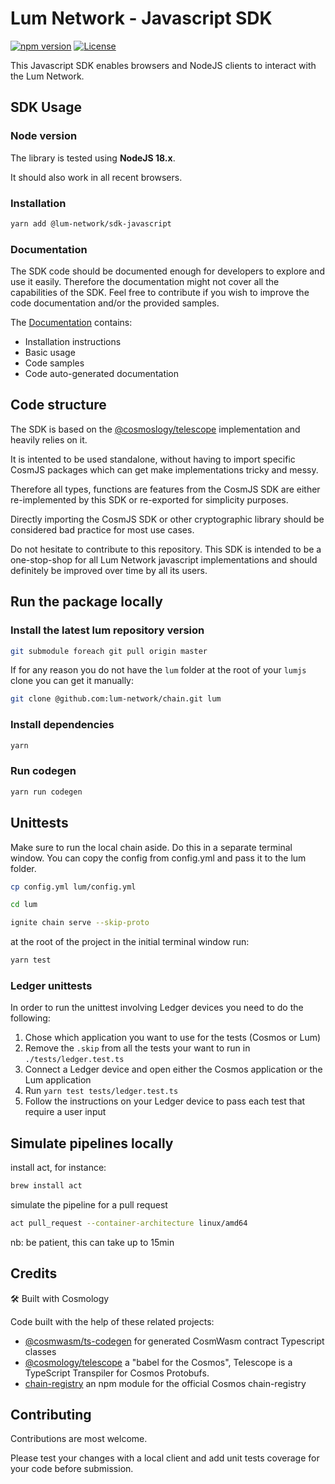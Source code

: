 # Lum Network - Javascript SDK

[![npm version](https://badge.fury.io/js/%40lum-network%2Fsdk-javascript.svg)](https://badge.fury.io/js/%40lum-network%2Fsdk-javascript)
[![License](https://img.shields.io/badge/License-Apache%202.0-blue.svg)](https://opensource.org/licenses/Apache-2.0)

This Javascript SDK enables browsers and NodeJS clients to interact with the Lum Network.

## SDK Usage

### Node version

The library is tested using **NodeJS 18.x**.

It should also work in all recent browsers.

### Installation

```bash
yarn add @lum-network/sdk-javascript
```

### Documentation

The SDK code should be documented enough for developers to explore and use it
easily. Therefore the documentation might not cover all the capabilities of the
SDK. Feel free to contribute if you wish to improve the code documentation
and/or the provided samples.

The [Documentation](./docs/README.md) contains:

- Installation instructions
- Basic usage
- Code samples
- Code auto-generated documentation

## Code structure

The SDK is based on the
[@cosmoslogy/telescope](https://github.com/cosmology-tech/telescope)
implementation and heavily relies on it.

It is intented to be used standalone, without having to import specific CosmJS
packages which can get make implementations tricky and messy.

Therefore all types, functions are features from the CosmJS SDK are either
re-implemented by this SDK or re-exported for simplicity purposes.

Directly importing the CosmJS SDK or other cryptographic library should be
considered bad practice for most use cases.

Do not hesitate to contribute to this repository. This SDK is intended to be a
one-stop-shop for all Lum Network javascript implementations and should
definitely be improved over time by all its users.

## Run the package locally

### Install the latest lum repository version

```bash
git submodule foreach git pull origin master
```

If for any reason you do not have the `lum` folder at the root of your `lumjs` clone you can get it manually:
```bash
git clone @github.com:lum-network/chain.git lum
```

### Install dependencies

```bash
yarn
```

### Run codegen

```bash
yarn run codegen
```

## Unittests

Make sure to run the local chain aside. Do this in a separate terminal window.
You can copy the config from config.yml and pass it to the lum folder.

```bash
cp config.yml lum/config.yml
```

```bash
cd lum
```

```bash
ignite chain serve --skip-proto
```

at the root of the project in the initial terminal window run:

```bash
yarn test
```

### Ledger unittests

In order to run the unittest involving Ledger devices you need to do the
following:

1. Chose which application you want to use for the tests (Cosmos or Lum)
2. Remove the `.skip` from all the tests your want to run in
   `./tests/ledger.test.ts`
3. Connect a Ledger device and open either the Cosmos application or the Lum
   application
4. Run `yarn test tests/ledger.test.ts`
5. Follow the instructions on your Ledger device to pass each test that require
   a user input

## Simulate pipelines locally

install act, for instance:

```bash
brew install act
```

simulate the pipeline for a pull request

```bash
act pull_request --container-architecture linux/amd64
```

nb: be patient, this can take up to 15min

## Credits

🛠 Built with Cosmology

Code built with the help of these related projects:

- [@cosmwasm/ts-codegen](https://github.com/CosmWasm/ts-codegen) for generated
  CosmWasm contract Typescript classes
- [@cosmology/telescope](https://github.com/cosmology-tech/telescope) a "babel
  for the Cosmos", Telescope is a TypeScript Transpiler for Cosmos Protobufs.
- [chain-registry](https://github.com/cosmology-tech/chain-registry) an npm
  module for the official Cosmos chain-registry

## Contributing

Contributions are most welcome.

Please test your changes with a local client and add unit tests coverage for
your code before submission.
